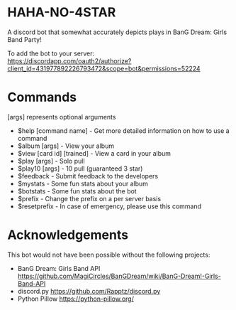 # HAHA-NO-4STAR

A discord bot that somewhat accurately depicts plays in BanG Dream: Girls Band Party!

To add the bot to your server:  
https://discordapp.com/oauth2/authorize?client_id=431977892226793472&scope=bot&permissions=52224

# Commands
[args] represents optional arguments  

- $help [command name] - Get more detailed information on how to use a command  
- $album [args] - View your album  
- $view [card id] [trained] - View a card in your album  
- $play [args] - Solo pull  
- $play10 [args] - 10 pull (guaranteed 3 star)  
- $feedback - Submit feedback to the developers  
- $mystats - Some fun stats about your album  
- $botstats - Some fun stats about the bot  
- $prefix - Change the prefix on a per server basis  
- $resetprefix - In case of emergency, please use this command  

# Acknowledgements
This bot would not have been possible without the following projects:  

- BanG Dream: Girls Band API https://github.com/MagiCircles/BanGDream/wiki/BanG-Dream!-Girls-Band-API  
- discord.py https://github.com/Rapptz/discord.py  
- Python Pillow https://python-pillow.org/  
